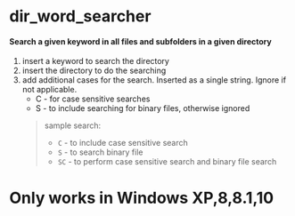 # dir_word_searcher
#### Search a given keyword in all files and subfolders in a given directory

1. insert a keyword to search the directory
2. insert the directory to do the searching
3. add additional cases for the search. Inserted as a single string. Ignore if not applicable.
    - C - for case sensitive searches
    - S - to include searching for binary files, otherwise ignored
    > sample search:
    > - `C` - to include case sensitive search
    > - `S` - to search binary file
    > - `SC` - to perform case sensitive search and binary file search
    
# Only works in Windows XP,8,8.1,10
